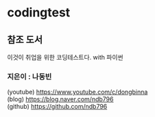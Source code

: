 # codingtest
## 참조 도서
이것이 취업을 위한 코딩테스트다. with 파이썬

### 지은이 : 나동빈
(youtube) https://www.youtube.com/c/dongbinna \
(blog) https://blog.naver.com/ndb796 \
(github) https://github.com/ndb796
